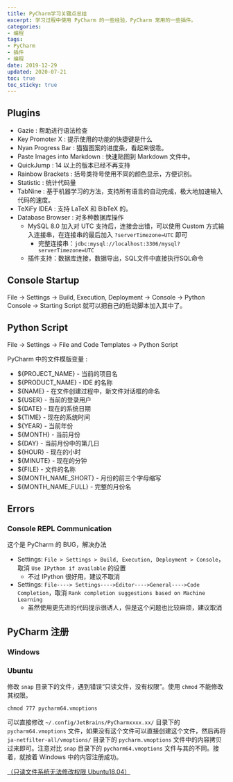 ```yaml
---
title: PyCharm学习关键点总结
excerpt: 学习过程中使用 PyCharm 的一些经验，PyCharm 常用的一些插件。
categories:
- 编程
tags:
- PyCharm
- 插件
- 编程
date: 2019-12-29
updated: 2020-07-21
toc: true
toc_sticky: true
---
```


## Plugins

- Gazie : 帮助进行语法检查
- Key Promoter X : 提示使用的功能的快捷键是什么
- Nyan Progress Bar : 猫猫图案的进度条，看起来很乖。
- Paste Images into Markdown : 快速贴图到 Markdown 文件中。
- QuickJump : 14 以上的版本已经不再支持
- Rainbow Brackets : 括号类符号使用不同的颜色显示，方便识别。
- Statistic : 统计代码量
- TabNine : 基于机器学习的方法，支持所有语言的自动完成，极大地加速输入代码的速度。
- TeXiFy IDEA : 支持 LaTeX 和 BibTeX 的。
- Database Browser : 对多种数据库操作
  - MySQL 8.0 加入对 UTC 支持后，连接会出错，可以使用 Custom 方式输入连接串，在连接串的最后加入 `?serverTimezone=UTC` 即可
    - 完整连接串：`jdbc:mysql://localhost:3306/mysql?serverTimezone=UTC `
  - 插件支持：数据库连接，数据导出，SQL文件中直接执行SQL命令

## Console Startup

File → Settings → Build, Execution, Deployment → Console → Python Console → Starting Script
就可以把自己的启动脚本加入其中了。

## Python Script

File → Settings → File and Code Templates → Python Script

PyCharm 中的文件模版变量 :

- ${PROJECT_NAME} - 当前的项目名
- ${PRODUCT_NAME} - IDE 的名称
- ${NAME} - 在文件创建过程中，新文件对话框的命名
- ${USER} - 当前的登录用户
- ${DATE} - 现在的系统日期
- ${TIME} - 现在的系统时间
- ${YEAR} - 当前年份
- ${MONTH} - 当前月份
- ${DAY} - 当前月份中的第几日
- ${HOUR} - 现在的小时
- ${MINUTE} - 现在的分钟
- ${FILE} - 文件的名称
- ${MONTH_NAME_SHORT} - 月份的前三个字母缩写
- ${MONTH_NAME_FULL} - 完整的月份名

## Errors

### Console REPL Communication

这个是 PyCharm 的 BUG，解决办法

- Settings: `File > Settings > Build, Execution, Deployment > Console`，取消 `Use IPython if available` 的设置
  - 不过 IPython 很好用，建议不取消
- Settings: `File----> Settings---->Editor---->General---->Code Completion`，取消 `Rank completion suggestions based on Machine Learning`
  - 虽然使用更先进的代码提示很诱人，但是这个问题也比较麻烦，建议取消

## PyCharm 注册

### Windows

### Ubuntu

修改 `snap` 目录下的文件，遇到错误“只读文件，没有权限”。使用 `chmod` 不能修改其权限。 

```shell
chmod 777 pycharm64.vmoptions
```

可以直接修改 `~/.config/JetBrains/PyCharmxxxx.xx/` 目录下的 `pycharm64.vmoptions` 文件，如果没有这个文件可以直接创建这个文件，然后再将 `ja-netfilter-all/vmoptions/` 目录下的 `pycharm.vmoptions` 文件中的内容拷贝过来即可。注意对比 `snap` 目录下的 `pycharm64.vmoptions` 文件与其的不同。接着，就按着 Windows 中的内容注册成功。

[（只读文件系统无法修改权限 Ubuntu18.04）](https://blog.csdn.net/qq_44861675/article/details/108940136)